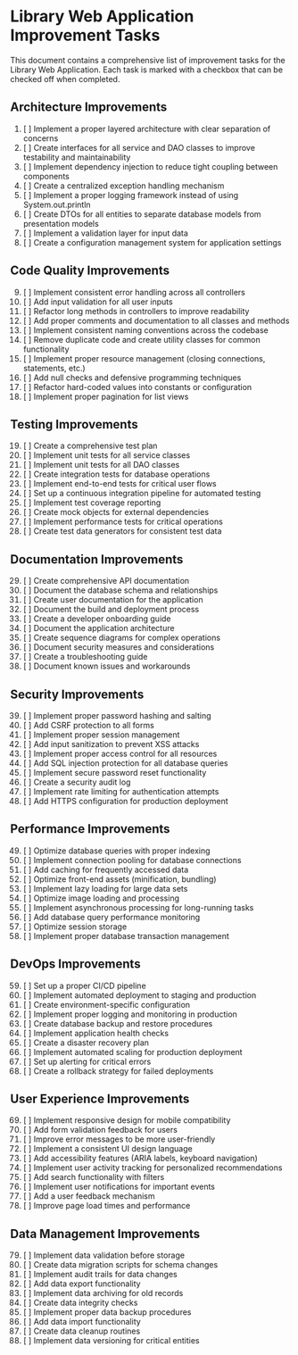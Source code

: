 # Library Web Application Improvement Tasks

This document contains a comprehensive list of improvement tasks for the Library Web Application. Each task is marked with a checkbox that can be checked off when completed.

## Architecture Improvements

1. [ ] Implement a proper layered architecture with clear separation of concerns
2. [ ] Create interfaces for all service and DAO classes to improve testability and maintainability
3. [ ] Implement dependency injection to reduce tight coupling between components
4. [ ] Create a centralized exception handling mechanism
5. [ ] Implement a proper logging framework instead of using System.out.println
6. [ ] Create DTOs for all entities to separate database models from presentation models
7. [ ] Implement a validation layer for input data
8. [ ] Create a configuration management system for application settings

## Code Quality Improvements

9. [ ] Implement consistent error handling across all controllers
10. [ ] Add input validation for all user inputs
11. [ ] Refactor long methods in controllers to improve readability
12. [ ] Add proper comments and documentation to all classes and methods
13. [ ] Implement consistent naming conventions across the codebase
14. [ ] Remove duplicate code and create utility classes for common functionality
15. [ ] Implement proper resource management (closing connections, statements, etc.)
16. [ ] Add null checks and defensive programming techniques
17. [ ] Refactor hard-coded values into constants or configuration
18. [ ] Implement proper pagination for list views

## Testing Improvements

19. [ ] Create a comprehensive test plan
20. [ ] Implement unit tests for all service classes
21. [ ] Implement unit tests for all DAO classes
22. [ ] Create integration tests for database operations
23. [ ] Implement end-to-end tests for critical user flows
24. [ ] Set up a continuous integration pipeline for automated testing
25. [ ] Implement test coverage reporting
26. [ ] Create mock objects for external dependencies
27. [ ] Implement performance tests for critical operations
28. [ ] Create test data generators for consistent test data

## Documentation Improvements

29. [ ] Create comprehensive API documentation
30. [ ] Document the database schema and relationships
31. [ ] Create user documentation for the application
32. [ ] Document the build and deployment process
33. [ ] Create a developer onboarding guide
34. [ ] Document the application architecture
35. [ ] Create sequence diagrams for complex operations
36. [ ] Document security measures and considerations
37. [ ] Create a troubleshooting guide
38. [ ] Document known issues and workarounds

## Security Improvements

39. [ ] Implement proper password hashing and salting
40. [ ] Add CSRF protection to all forms
41. [ ] Implement proper session management
42. [ ] Add input sanitization to prevent XSS attacks
43. [ ] Implement proper access control for all resources
44. [ ] Add SQL injection protection for all database queries
45. [ ] Implement secure password reset functionality
46. [ ] Create a security audit log
47. [ ] Implement rate limiting for authentication attempts
48. [ ] Add HTTPS configuration for production deployment

## Performance Improvements

49. [ ] Optimize database queries with proper indexing
50. [ ] Implement connection pooling for database connections
51. [ ] Add caching for frequently accessed data
52. [ ] Optimize front-end assets (minification, bundling)
53. [ ] Implement lazy loading for large data sets
54. [ ] Optimize image loading and processing
55. [ ] Implement asynchronous processing for long-running tasks
56. [ ] Add database query performance monitoring
57. [ ] Optimize session storage
58. [ ] Implement proper database transaction management

## DevOps Improvements

59. [ ] Set up a proper CI/CD pipeline
60. [ ] Implement automated deployment to staging and production
61. [ ] Create environment-specific configuration
62. [ ] Implement proper logging and monitoring in production
63. [ ] Create database backup and restore procedures
64. [ ] Implement application health checks
65. [ ] Create a disaster recovery plan
66. [ ] Implement automated scaling for production deployment
67. [ ] Set up alerting for critical errors
68. [ ] Create a rollback strategy for failed deployments

## User Experience Improvements

69. [ ] Implement responsive design for mobile compatibility
70. [ ] Add form validation feedback for users
71. [ ] Improve error messages to be more user-friendly
72. [ ] Implement a consistent UI design language
73. [ ] Add accessibility features (ARIA labels, keyboard navigation)
74. [ ] Implement user activity tracking for personalized recommendations
75. [ ] Add search functionality with filters
76. [ ] Implement user notifications for important events
77. [ ] Add a user feedback mechanism
78. [ ] Improve page load times and performance

## Data Management Improvements

79. [ ] Implement data validation before storage
80. [ ] Create data migration scripts for schema changes
81. [ ] Implement audit trails for data changes
82. [ ] Add data export functionality
83. [ ] Implement data archiving for old records
84. [ ] Create data integrity checks
85. [ ] Implement proper data backup procedures
86. [ ] Add data import functionality
87. [ ] Create data cleanup routines
88. [ ] Implement data versioning for critical entities
